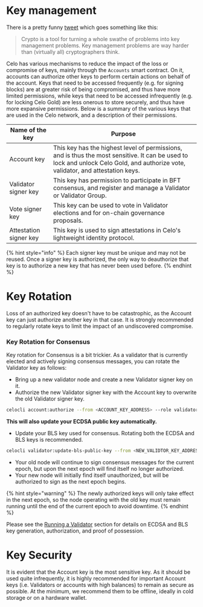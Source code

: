 # Key management

There is a pretty funny [tweet](https://twitter.com/LeaKissner/status/1198595109756887040) which goes something like this:

> Crypto is a tool for turning a whole swathe of problems into key management problems. Key management problems are way harder than (virtually all) cryptographers think.

Celo has various mechanisms to reduce the impact of the loss or compromise of keys, mainly through the `Accounts` smart contract. On it, accounts can authorize other keys to perform certain actions on behalf of the account. Keys that need to be accessed frequently (e.g. for signing blocks) are at greater risk of being compromised, and thus have more limited permissions, while keys that need to be accessed infrequently (e.g. for locking Celo Gold) are less onerous to store securely, and thus have more expansive permissions. Below is a summary of the various keys that are used in the Celo network, and a description of their permissions.

| Name of the key        | Purpose                                                                                                                                                                                                                                                               |
| ---------------------- | --------------------------------------------------------------------------------------------------------------------------------------------------------------------------------------------------------------------------------------------------------------------- |
| Account key            | This key has the highest level of permissions, and is thus the most sensitive. It can be used to lock and unlock Celo Gold, and authorize vote, validator, and attestation keys. |
| Validator signer key   | This key has permission to participate in BFT consensus, and register and manage a Validator or Validator Group.                                                                                                                                          |
| Vote signer key        | This key can be used to vote in Validator elections and for on-chain governance proposals.                                                                                                                                                                                          |
| Attestation signer key | This key is used to sign attestations in Celo's lightweight identity protocol.                                                                                                                                                                                        |

{% hint style="info" %}
Each signer key must be unique and may not be reused. Once a signer key is authorized, the only way to deauthorize that key is to authorize a new key that has never been used before.
{% endhint %}

# Key Rotation

Loss of an authorized key doesn't have to be catastrophic, as the Account key can just authorize another key in that case. It is strongly recommended to regularly rotate keys to limit the impact of an undiscovered compromise.

### Key Rotation for Consensus

Key rotation for Consensus is a bit trickier. As a validator that is currently elected and actively signing consensus messages, you can rotate the Validator key as follows:

- Bring up a new validator node and create a new Validator signer key on it.
- Authorize the new Validator signer key with the Account key to overwrite the old Validator signer key.

```bash
celocli account:authorize --from <ACCOUNT_KEY_ADDRESS> --role validator --signer <NEW_VALIDATOR_ADDRESS> --signature <PROOF_OF_NEW_VALIDATOR_KEY_POSSESSION>
```

**This will also update your ECDSA public key automatically.**

- Update your BLS key used for consensus. Rotating both the ECDSA and BLS keys is recommended.

```bash
celocli validator:update-bls-public-key --from <NEW_VALIDTOR_KEY_ADDRESS> --blsKey <NEW_BLS_KEY> --blsPop <PROOF_OF_NEW_BLS_KEY_POSSESSION>
```

- Your old node will continue to sign consensus messages for the current epoch, but upon the next epoch will find itself no longer authorized.
- Your new node will initially find itself unauthorized, but will be authorized to sign as the next epoch begins.

{% hint style="warning" %}
The newly authorized keys will only take effect in the next epoch, so the node operating with the old key must remain running until the end of the current epoch to avoid downtime.
{% endhint %}

Please see the [Running a Validator](https://docs.celo.org/getting-started/baklava-testnet/running-a-validator) section for details on ECDSA and BLS key generation, authorization, and proof of possession.

# Key Security

It is evident that the Account key is the most sensitive key. As it should be used quite infrequently, it is highly recommended for important Account keys (i.e. Validators or accounts with high balances) to remain as secure as possible. At the minimum, we recommend them to be offline, ideally in cold storage or on a hardware wallet.
